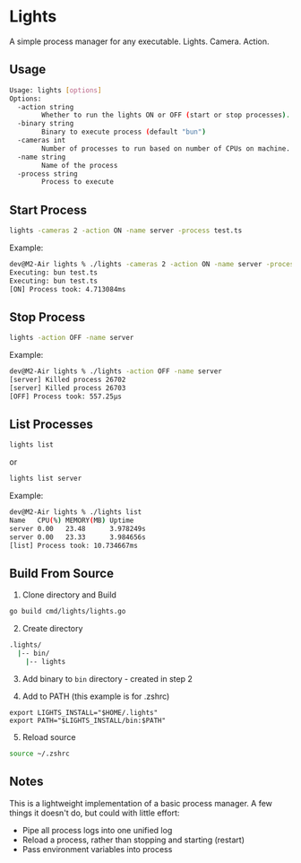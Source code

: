 # Lights

A simple process manager for any executable.
Lights. Camera. Action.

## Usage

```bash
Usage: lights [options]
Options:
  -action string
    	Whether to run the lights ON or OFF (start or stop processes).
  -binary string
    	Binary to execute process (default "bun")
  -cameras int
    	Number of processes to run based on number of CPUs on machine. (default 1)
  -name string
    	Name of the process
  -process string
    	Process to execute
```

## Start Process

```bash
lights -cameras 2 -action ON -name server -process test.ts
```

Example:

```bash
dev@M2-Air lights % ./lights -cameras 2 -action ON -name server -process
Executing: bun test.ts
Executing: bun test.ts
[ON] Process took: 4.713084ms
```

## Stop Process

```bash
lights -action OFF -name server
```

Example:

```bash
dev@M2-Air lights % ./lights -action OFF -name server
[server] Killed process 26702
[server] Killed process 26703
[OFF] Process took: 557.25µs
```

## List Processes

```bash
lights list
```

or

```bash
lights list server
```

Example:

```bash
dev@M2-Air lights % ./lights list
Name   CPU(%) MEMORY(MB) Uptime
server 0.00   23.48      3.978249s
server 0.00   23.33      3.984656s
[list] Process took: 10.734667ms
```

## Build From Source

1. Clone directory and Build

```bash
go build cmd/lights/lights.go
```

2. Create directory

```bash
.lights/
  |-- bin/
    |-- lights
```

3. Add binary to `bin` directory - created in step 2

4. Add to PATH (this example is for .zshrc)

```vim
export LIGHTS_INSTALL="$HOME/.lights"
export PATH="$LIGHTS_INSTALL/bin:$PATH"
```

5. Reload source

```bash
source ~/.zshrc
```

## Notes

This is a lightweight implementation of a basic process manager. A few things it doesn't do, but could with little effort:

- Pipe all process logs into one unified log
- Reload a process, rather than stopping and starting (restart)
- Pass environment variables into process
